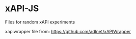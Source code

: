# xAPI-JS
Files for random xAPI experiments

xapiwrapper file from: https://github.com/adlnet/xAPIWrapper
